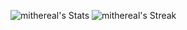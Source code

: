 ![mithereal's Stats](https://github-readme-stats.vercel.app/api?username=mithereal&theme=vue-dark&show_icons=true&hide_border=true&count_private=true)
![mithereal's Streak](https://github-readme-streak-stats.herokuapp.com/?user=mithereal&theme=vue-dark&hide_border=true)

